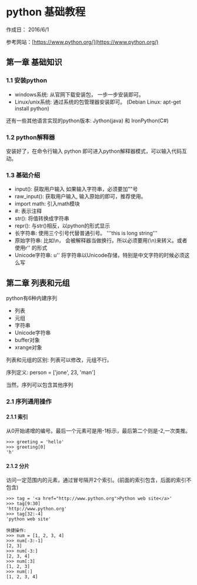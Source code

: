 # python 基础教程 #

作成日： 2016/6/1

参考网站：[https://www.python.org/](https://www.python.org/)


## 第一章 基础知识 ##
### 1.1 安装python ###

- windows系统: 从官网下载安装包， 一步一步安装即可。
- Linux/unix系统: 通过系统的包管理器安装即可。 (Debian Linux: apt-get install python)

还有一些其他语言实现的python版本: Jython(java) 和 IronPython(C#)

### 1.2 python解释器 ###
安装好了，在命令行输入 python 即可进入python解释器模式，可以输入代码互动。

### 1.3 基础介绍 ###

- input():  获取用户输入  如果输入字符串，必须要加""号
- raw_input():  获取用户输入, 输入原始的即可，推荐使用。
- import math: 引入math模块
- #: 表示注释
- str():  将值转换成字符串
- repr(): 与str()相反，以python的形式显示
- 长字符串:  使用三个引号代替普通引号。  '''this is long string'''
- 原始字符串: 比如\n， 会被解释器当做换行。所以必须要用\(\\n)来转义。或者使用r'' 的形式
- Unicode字符串:  u'' 将字符串以Unicode存储，特别是中文字符的时候必须这么写


## 第二章 列表和元组 ##

python有6种内建序列

- 列表
- 元组
- 字符串
- Unicode字符串
- buffer对象
- xrange对象

列表和元组的区别: 列表可以修改，元组不行。

序列定义: person = ['jone', 23, 'man'] 

当然，序列可以包含其他序列

### 2.1 序列通用操作 ###
#### 2.1.1 索引 ####
从0开始递增的编号。最后一个元素可是用-1标示，最后第二个则是-2,一次类推。

    >>> greeting = 'hello'
    >>> greeting[0]
    'h'

#### 2.1.2 分片 ####
访问一定范围内的元素，通过冒号隔开2个索引。(前面的索引包含，后面的索引不包含)

    >>> tag = '<a href="http://www.python.org">Python web site</a>'
    >>> tag[9:30]
    'http://www.python.org'
    >>> tag[32:-4]
    'python web site'

    快捷操作:
    >>> num = [1, 2, 3, 4]
    >>> num[-3:-1]
    [2, 3]
    >>> num[-3:]
    [2, 3, 4]
    >>> num[:3]
    [1, 2, 3]
    >>> num[:]
    [1, 2, 3, 4]





